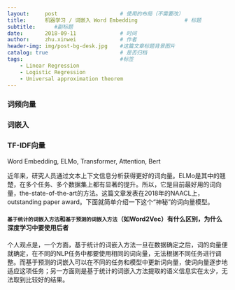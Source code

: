 ```yaml
---
layout:     post   				    # 使用的布局（不需要改）
title:      机器学习 / 词嵌入 Word Embedding				# 标题 
subtitle:      #副标题
date:       2018-09-11 				# 时间
author:     zhu.xinwei 		    	# 作者
header-img: img/post-bg-desk.jpg 	#这篇文章标题背景图片
catalog: true 						# 是否归档
tags:								#标签
    - Linear Regression
    - Logistic Regression
    - Universal approximation theorem
---
```


### 词频向量

### 词嵌入


### TF-IDF向量

Word Embedding, ELMo, Transformer, Attention, Bert

近年来，研究人员通过文本上下文信息分析获得更好的词向量。ELMo是其中的翘楚，在多个任务、多个数据集上都有显著的提升。所以，它是目前最好用的词向量，the-state-of-the-art的方法。这篇文章发表在2018年的NAACL上，outstanding paper award。下面就简单介绍一下这个“神秘”的词向量模型。


#### `基于统计的词嵌入方法`和`基于预测的词嵌入方法`（如Word2Vec）有什么区别，为什么深度学习中要使用后者
个人观点是，一个方面，基于统计的词嵌入方法一旦在数据确定之后，词的向量便就确定，在不同的NLP任务中都要使用相同的词向量，无法根据不同任务进行调整。而基于预测的词嵌入可以在不同的任务和模型中更新词向量，使词向量逐步地适应这项任务；另一方面则是基于统计的词嵌入方法提取的语义信息实在太少，无法取到比较好的结果。
